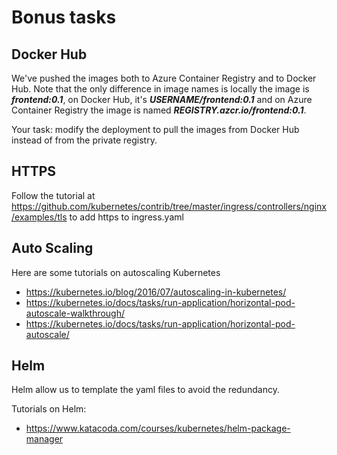 Bonus tasks
===========

Docker Hub
----------

We've pushed the images both to Azure Container Registry and to Docker Hub. Note that the only difference in image names is locally the image is ***frontend:0.1***, on Docker Hub, it's ***USERNAME/frontend:0.1*** and on Azure Container Registry the image is named ***REGISTRY.azcr.io/frontend:0.1***.

Your task: modify the deployment to pull the images from Docker Hub instead of from the private registry.

HTTPS
-----

Follow the tutorial at https://github.com/kubernetes/contrib/tree/master/ingress/controllers/nginx/examples/tls to add https to ingress.yaml


Auto Scaling
------------

Here are some tutorials on autoscaling Kubernetes

- https://kubernetes.io/blog/2016/07/autoscaling-in-kubernetes/
- https://kubernetes.io/docs/tasks/run-application/horizontal-pod-autoscale-walkthrough/
- https://kubernetes.io/docs/tasks/run-application/horizontal-pod-autoscale/

Helm
----

Helm allow us to template the yaml files to avoid the redundancy.

Tutorials on Helm:

- https://www.katacoda.com/courses/kubernetes/helm-package-manager
